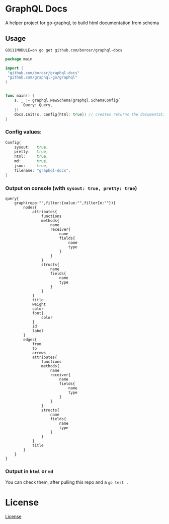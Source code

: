 # GraphQL Docs
A helper project for go-graphql, to build html documentation from schema

## Usage
`GO111MODULE=on go get github.com/borosr/graphql-docs`

```go
package main

import (
 "github.com/borosr/graphql-docs"
 "github.com/graphql-go/graphql"
)


func main() {
    s, _ := graphql.NewSchema(graphql.SchemaConfig{
        Query: Query,
    })
    docs.Init(s, Config{html: true}) // creates returns the documentation's content
}
```
### Config values:
```go
Config{
    sysout:   true,
    pretty:   true,
    html:     true,
    md:       true,
    json:     true,
    filename: "graphql-docs",
}
```

### Output on console (with `sysout: true, pretty: true`)
```text
query{
	graph(repo:"",filter:{value:"",filterIn:""}){
		nodes{
			attributes{
				functions
				methods{
					name
					receiver{
						name
						fields{
							name
							type
						}
					}
				}
				structs{
					name
					fields{
						name
						type
					}
				}
			}
			title
			weight
			color
			font{
				color
			}
			id
			label
		}
		edges{
			from
			to
			arrows
			attributes{
				functions
				methods{
					name
					receiver{
						name
						fields{
							name
							type
						}
					}
				}
				structs{
					name
					fields{
						name
						type
					}
				}
			}
			title
		}
	}
}
```
### Output in `html` or `md`
You can check them, after pulling this repo and a `go test .`
# License
[License](LICENSE)
